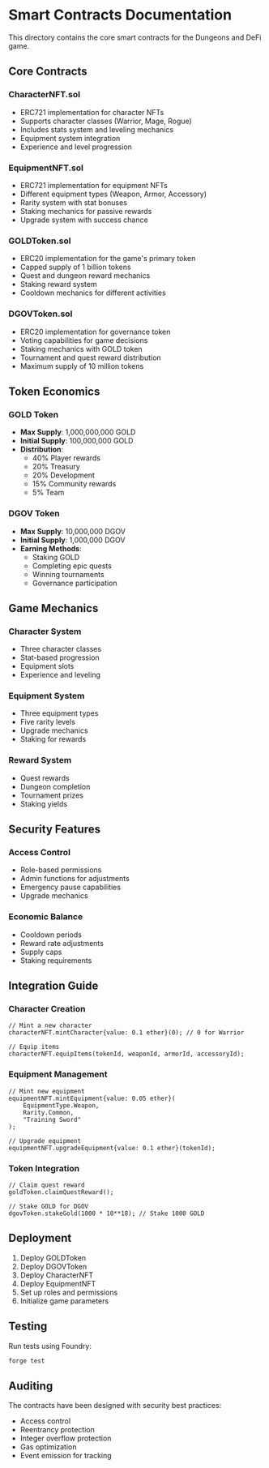 # Smart Contracts Documentation

This directory contains the core smart contracts for the Dungeons and DeFi game.

## Core Contracts

### CharacterNFT.sol
- ERC721 implementation for character NFTs
- Supports character classes (Warrior, Mage, Rogue)
- Includes stats system and leveling mechanics
- Equipment system integration
- Experience and level progression

### EquipmentNFT.sol
- ERC721 implementation for equipment NFTs
- Different equipment types (Weapon, Armor, Accessory)
- Rarity system with stat bonuses
- Staking mechanics for passive rewards
- Upgrade system with success chance

### GOLDToken.sol
- ERC20 implementation for the game's primary token
- Capped supply of 1 billion tokens
- Quest and dungeon reward mechanics
- Staking reward system
- Cooldown mechanics for different activities

### DGOVToken.sol
- ERC20 implementation for governance token
- Voting capabilities for game decisions
- Staking mechanics with GOLD token
- Tournament and quest reward distribution
- Maximum supply of 10 million tokens

## Token Economics

### GOLD Token
- **Max Supply**: 1,000,000,000 GOLD
- **Initial Supply**: 100,000,000 GOLD
- **Distribution**:
  - 40% Player rewards
  - 20% Treasury
  - 20% Development
  - 15% Community rewards
  - 5% Team

### DGOV Token
- **Max Supply**: 10,000,000 DGOV
- **Initial Supply**: 1,000,000 DGOV
- **Earning Methods**:
  - Staking GOLD
  - Completing epic quests
  - Winning tournaments
  - Governance participation

## Game Mechanics

### Character System
- Three character classes
- Stat-based progression
- Equipment slots
- Experience and leveling

### Equipment System
- Three equipment types
- Five rarity levels
- Upgrade mechanics
- Staking for rewards

### Reward System
- Quest rewards
- Dungeon completion
- Tournament prizes
- Staking yields

## Security Features

### Access Control
- Role-based permissions
- Admin functions for adjustments
- Emergency pause capabilities
- Upgrade mechanics

### Economic Balance
- Cooldown periods
- Reward rate adjustments
- Supply caps
- Staking requirements

## Integration Guide

### Character Creation
```solidity
// Mint a new character
characterNFT.mintCharacter{value: 0.1 ether}(0); // 0 for Warrior

// Equip items
characterNFT.equipItems(tokenId, weaponId, armorId, accessoryId);
```

### Equipment Management
```solidity
// Mint new equipment
equipmentNFT.mintEquipment{value: 0.05 ether}(
    EquipmentType.Weapon,
    Rarity.Common,
    "Training Sword"
);

// Upgrade equipment
equipmentNFT.upgradeEquipment{value: 0.1 ether}(tokenId);
```

### Token Integration
```solidity
// Claim quest reward
goldToken.claimQuestReward();

// Stake GOLD for DGOV
dgovToken.stakeGold(1000 * 10**18); // Stake 1000 GOLD
```

## Deployment

1. Deploy GOLDToken
2. Deploy DGOVToken
3. Deploy CharacterNFT
4. Deploy EquipmentNFT
5. Set up roles and permissions
6. Initialize game parameters

## Testing

Run tests using Foundry:
```bash
forge test
```

## Auditing

The contracts have been designed with security best practices:
- Access control
- Reentrancy protection
- Integer overflow protection
- Gas optimization
- Event emission for tracking
